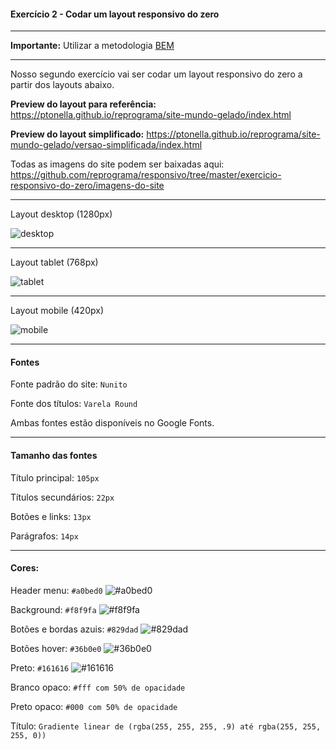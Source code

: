 #### Exercício 2 - Codar um layout responsivo do zero

***

**Importante:** Utilizar a metodologia [BEM](https://en.bem.info/methodology/)

***

Nosso segundo exercício vai ser codar um layout responsivo do zero a partir dos layouts abaixo.

**Preview do layout para referência:** https://ptonella.github.io/reprograma/site-mundo-gelado/index.html

**Preview do layout simplificado:** https://ptonella.github.io/reprograma/site-mundo-gelado/versao-simplificada/index.html

Todas as imagens do site podem ser baixadas aqui: https://github.com/reprograma/responsivo/tree/master/exercicio-responsivo-do-zero/imagens-do-site

***

Layout desktop (1280px)

![desktop](layouts/desktop.png)

***

Layout tablet (768px)

![tablet](layouts/ipad.png)

***

Layout mobile (420px)

![mobile](layouts/mobile.png)


***

#### Fontes

Fonte padrão do site: `Nunito`

Fonte dos títulos: `Varela Round`

Ambas fontes estão disponíveis no Google Fonts.

***

#### Tamanho das fontes

Título principal: `105px`

Títulos secundários: `22px`

Botões e links: `13px`

Parágrafos: `14px`


***

#### Cores:

Header menu: `#a0bed0` ![#a0bed0](https://placehold.it/25/a0bed0/000000?text=+)

Background: `#f8f9fa` ![#f8f9fa](https://placehold.it/25/f8f9fa/000000?text=+)

Botões e bordas azuis: `#829dad` ![#829dad](https://placehold.it/25/829dad/000000?text=+)

Botões hover: `#36b0e0` ![#36b0e0](https://placehold.it/25/36b0e0/000000?text=+)

Preto: `#161616` ![#161616](https://placehold.it/25/161616/000000?text=+)

Branco opaco: `#fff com 50% de opacidade`

Preto opaco: `#000 com 50% de opacidade`

Título:
`Gradiente linear de (rgba(255, 255, 255, .9) até rgba(255, 255, 255, 0))`
